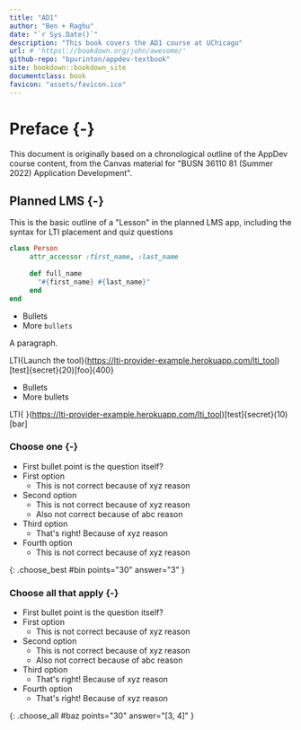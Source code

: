 ```yaml
---
title: "AD1"
author: "Ben + Raghu"
date: "`r Sys.Date()`"
description: "This book covers the AD1 course at UChicago"
url: # 'https\://bookdown.org/john/awesome/'
github-repo: "bpurinton/appdev-textbook"
site: bookdown::bookdown_site 
documentclass: book
favicon: "assets/favicon.ico"
---
```


# Preface {-}

This document is originally based on a chronological outline of the AppDev course content, from the Canvas material for "BUSN 36110 81 (Summer 2022) Application Development". 

## Planned LMS {-}

This is the basic outline of a "Lesson" in the planned LMS app, including the syntax for LTI placement and quiz questions

```ruby
class Person
	 attr_accessor :first_name, :last_name
	 
	 def full_name
	   "#{first_name} #{last_name}"
	 end
end
```

- Bullets
- More `bullets`

A paragraph.

LTI{Launch the tool}(https://lti-provider-example.herokuapp.com/lti_tool)[test]{secret}(20)[foo]{400}

- Bullets
- More bullets

LTI{ }(https://lti-provider-example.herokuapp.com/lti_tool)[test]{secret}(10)[bar]

### Choose one {-}

- First bullet point is the question itself?
- First option
    - This is not correct because of xyz reason
- Second option
    - This is not correct because of xyz reason
    - Also not correct because of abc reason
- Third option
    - That's right! Because of xyz reason
- Fourth option
    - This is not correct because of xyz reason

{: .choose_best #bin points="30" answer="3" }

### Choose all that apply {-}

- First bullet point is the question itself?
- First option
    - This is not correct because of xyz reason
- Second option
    - This is not correct because of xyz reason
    - Also not correct because of abc reason
- Third option
    - That's right! Because of xyz reason
- Fourth option
    - That's right! Because of xyz reason

{: .choose_all #baz points="30" answer="[3, 4]" }